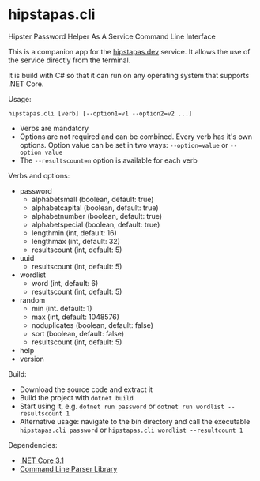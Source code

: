# hipstapas.cli
Hipster Password Helper As A Service Command Line Interface

This is a companion app for the <a href="https://hipstapas.dev">hipstapas.dev</a> service. It allows the use of the service directly from the terminal. 

It is build with C# so that it can run on any operating system that supports .NET Core.

Usage: 

`hipstapas.cli [verb] [--option1=v1 --option2=v2 ...]`

* Verbs are mandatory
* Options are not required and can be combined. Every verb has it's own options. Option value can be set in two ways: `--option=value` or `--option value` 
* The `--resultscount=n` option is available for each verb

Verbs and options:
* password
    * alphabetsmall (boolean, default: true)
    * alphabetcapital (boolean, default: true)
    * alphabetnumber (boolean, default: true)
    * alphabetspecial (boolean, default: true)
    * lengthmin (int, default: 16)
    * lengthmax (int, default: 32)
    * resultscount (int, default: 5)
* uuid
    * resultscount (int, default: 5)
* wordlist
    * word (int, default: 6)
    * resultscount (int, default: 5)
* random
    * min (int. default: 1)
    * max (int, default: 1048576)
    * noduplicates (boolean, default: false)
    * sort (boolean, default: false)
    * resultscount (int, default: 5)
* help
* version

Build:
* Download the source code and extract it
* Build the project with `dotnet build`
* Start using it, e.g. `dotnet run password` or `dotnet run wordlist --resultscount 1`
* Alternative usage: navigate to the bin directory and call the executable `hipstapas.cli password` or `hipstapas.cli wordlist --resultcount 1`  

Dependencies: 
* [.NET Core 3.1](https://dotnet.microsoft.com/)
* [Command Line Parser Library](https://github.com/commandlineparser/commandline)